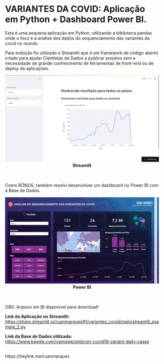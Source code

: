# VARIANTES DA COVID: Aplicação em Python + Dashboard Power BI.

Esta é uma pequena aplicação em Python, utilizando a biblioteca pandas onde o foco é a análise dos dados do sequenciamento das variantes da covid no mundo.

Para exibição foi utilizado o Streamlit que é um framework de código aberto criado para ajudar Cientistas de Dados a publicar projetos sem a necessidade de grande conhecimento de ferramentas de front-end ou de deploy de aplicações.

<div align="center" >
<img src="Imagem2.jpg">
<b>Streamlit</b>
</div>

<br><br>
Como BÔNUS, também resolvi desenvolver um dashboard no Power BI com a Base de Dados.

<div align="center" >
<img src="Imagem1.JPG">
<b>Power BI</b>
</div>

<br><br>
OBS: Arquivo em BI disponível para download!

<b>Link da Aplicação no Streamlit:</b> https://share.streamlit.io/ruanmarques91/variantes_covid/main/streamlit_example_2.py

<b>Link da Base de Dados utilizada:</b> https://www.kaggle.com/yamqwe/omicron-covid19-variant-daily-cases

<br>
https://heylink.me/ruanmarques